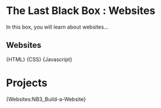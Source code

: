 # The Last Black Box : Websites
In this box, you will learn about websites...

## Websites
{HTML}
{CSS}
{Javascript}

# Projects
{Websites:NB3_Build-a-Website}
